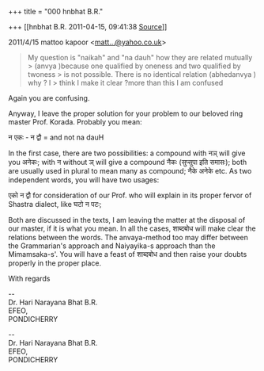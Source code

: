 +++
title = "000 hnbhat B.R."

+++
[[hnbhat B.R.	2011-04-15, 09:41:38 [Source](https://groups.google.com/g/bvparishat/c/MsAiQ0NyQIQ)]]



  
  

2011/4/15 mattoo kapoor \<[matt...@yahoo.co.uk]()\>  

> My question is "naikah" and "na dauh" how they are related mutually > (anvya )because one qualified by oneness and two qualified by twoness > is not possible. There is no identical relation (abhedanvya ) why ? I > think I make it clear ?more than this I am confused  
> > 
> > 

  

Again you are confusing.

  

Anyway, I leave the proper solution for your problem to our beloved ring master Prof. Korada. Probably you mean:

  

न एकः - न द्वौ = and not na dauH

  

In the first case, there are two possibilities: a compound with नञ् will give you अनेकः; with न without ञ् will give a compound नैकः (सुप्सुपा इति समासः); both are usually used in plural to mean many as compound; नैके अनेके etc. As two independent words, you will have two usages:

  

एको न द्वौ for consideration of our Prof. who will explain in its proper fervor of Shastra dialect, like घटो न पटः;

  

Both are discussed in the texts, I am leaving the matter at the disposal of our master, if it is what you mean. In all the cases, शाब्दबोध will make clear the relations between the words. The anvaya-method too may differ between the Grammarian's approach and Naiyayika-s approach than the Mimamsaka-s'. You will have a feast of शाब्दबोध and then raise your doubts properly in the proper place.

  

With regards

  
--  
Dr. Hari Narayana Bhat B.R.  
EFEO,  
PONDICHERRY  

  
  
  
--  
Dr. Hari Narayana Bhat B.R.  
EFEO,  
PONDICHERRY  

